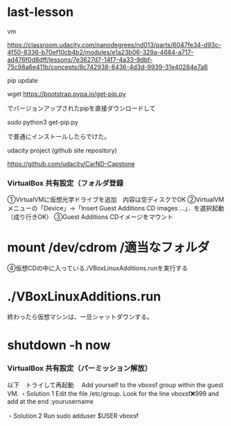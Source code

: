# last-lesson


vm

https://classroom.udacity.com/nanodegrees/nd013/parts/6047fe34-d93c-4f50-8336-b70ef10cb4b2/modules/e1a23b06-329a-4684-a717-ad476f0d8dff/lessons/7e3627d7-14f7-4a33-9dbf-75c98a6e411b/concepts/8c742938-8436-4d3d-9939-31e40284e7a6


pip update

wget https://bootstrap.pypa.io/get-pip.py

でバージョンアップされたpipを直接ダウンロードして

sudo python3 get-pip.py

で普通にインストールしたらでけた。


udacity project (github site repository)

https://github.com/udacity/CarND-Capstone



### VirtualBox 共有設定（フォルダ登録
①VirtualVMに仮想光学ドライブを追加　内容は空ディスクでOK
②VirtualVMメニューの「Device」→「Insert Guest Additions CD images ...」．を選択起動（成り行きOK）
③Guest Additions CDイメージをマウント
# mount /dev/cdrom /適当なフォルダ
④仮想CDの中に入っている./VBoxLinuxAdditions.runを実行する
# ./VBoxLinuxAdditions.run
終わったら仮想マシンは、一旦シャットダウンする。
# shutdown -h now


### VirtualBox 共有設定（パーミッション解放）
以下　トライして再起動　
Add yourself to the vboxsf group within the guest VM.
・Solution 1
Edit the file /etc/group. Look for the line vboxsf:x:999 and add at the end :yourusername

・Solution 2
Run sudo adduser $USER vboxsf

